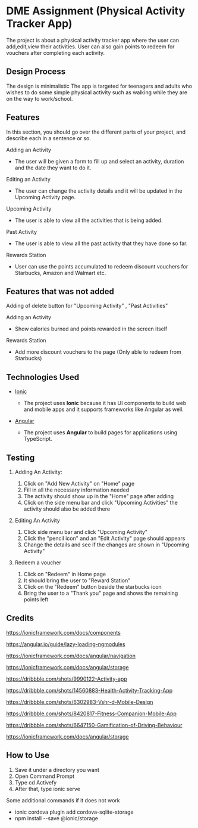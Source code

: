# DME Assignment (Physical Activity Tracker App)

The project is about a physical activity tracker app where the user can add,edit,view their activities. User can also gain points to redeem for vouchers after completing each activity.
 
## Design Process

The design is minimalistic The app is targeted for teenagers and adults who wishes to do some simple physical activity such as walking while they are on the way to work/school. 

## Features

In this section, you should go over the different parts of your project, and describe each in a sentence or so.

Adding an Activity
- The user will be given a form to fill up and select an activity, duration and the date they want to do it.

Editing an Activity
- The user can change the activity details and it will be updated in the Upcoming Activity page.

Upcoming Activity
- The user is able to view all the activities that is being added.

Past Activity
- The user is able to view all the past activity that they have done so far.

Rewards Station
- User can use the points accumulated to redeem discount vouchers for Starbucks, Amazon and Walmart etc.

## Features that was not added

Adding of delete button for "Upcoming Activity" , "Past Activities"

Adding an Activity
- Show calories burned and points rewarded in the screen itself

Rewards Station
- Add more discount vouchers to the page (Only able to redeem from Starbucks)

## Technologies Used

- [Ionic](https://ionicframework.com/)
    - The project uses **Ionic** because it has UI components to build web and mobile apps and it supports frameworks like Angular as well.

- [Angular](https://angular.io/)
    - The project uses **Angular** to build pages for applications using TypeScript.


## Testing

1. Adding An Activity:
    1. Click on "Add New Activity" on "Home" page
    2. Fill in all the necessary information needed
    3. The activity should show up in the "Home" page after adding
    4. Click on the side menu bar and click "Upcoming Activities" the activity should also be added there

2. Editing An Activity
    1. Click side menu bar and click "Upcoming Activity"
    2. Click the "pencil icon" and an "Edit Activity" page should appears
    3. Change the details and see if the changes are shown in "Upcoming Activity"

3. Redeem a voucher
    1. Click on "Redeem" in Home page
    2. It should bring the user to "Reward Station"
    3. Click on the "Redeem" button beside the starbucks icon
    4. Bring the user to a "Thank you" page and shows the remaining points left

## Credits
https://ionicframework.com/docs/components

https://angular.io/guide/lazy-loading-ngmodules

https://ionicframework.com/docs/angular/navigation

https://ionicframework.com/docs/angular/storage

https://dribbble.com/shots/9990122-Activity-app

https://dribbble.com/shots/14560883-Health-Activity-Tracking-App

https://dribbble.com/shots/6302983-Vshr-d-Mobile-Design

https://dribbble.com/shots/8420817-Fitness-Companion-Mobile-App

https://dribbble.com/shots/6647150-Gamification-of-Driving-Behaviour

https://ionicframework.com/docs/angular/storage

## How to Use

1) Save it under a directory you want
2) Open Command Prompt
3) Type cd Activefy
4) After that, type ionic serve

Some additional commands if it does not work

- ionic cordova plugin add cordova-sqlite-storage
- npm install --save @ionic/storage








